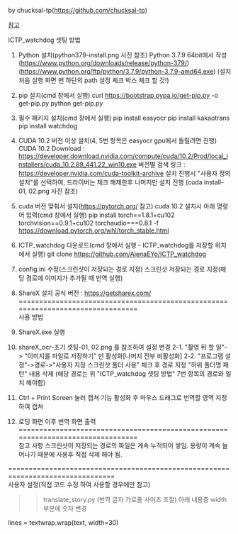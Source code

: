 by chucksal-tp(https://github.com/chucksal-tp)

[참고](https://github.com/AjenaEYo/ICTP_watchdog/blob/main/install_guild/ICTP_watchdog-%EC%85%8B%ED%8C%85%20%EB%B0%A9%EB%B2%95.txt)

ICTP_watchdog 셋팅 방법

1. Python 설치(python379-install.png 사진 참조)
Python 3.7.9 64bit에서 작성(https://www.python.org/downloads/release/python-379/)
(https://www.python.org/ftp/python/3.7.9/python-3.7.9-amd64.exe)
(설치 처음 실행 화면 맨 하단의 path 설정 체크 박스 체크 할 것!)

2. pip 설치(cmd 창에서 실행)
curl https://bootstrap.pypa.io/get-pip.py -o get-pip.py
python get-pip.py

3. 필수 패키지 설치(cmd 창에서 실행)
pip install easyocr
pip install kakaotrans
pip install watchdog

4. CUDA 10.2 버전 이상 설치(4, 5번 항목은 easyocr gpu에서 돌릴려면 진행)
CUDA 10.2 Download : https://developer.download.nvidia.com/compute/cuda/10.2/Prod/local_installers/cuda_10.2.89_441.22_win10.exe
버전별 검색 링크 : https://developer.nvidia.com/cuda-toolkit-archive
설치 진행시 "사용자 정의 설치"를 선택하여, 드라이버는 체크 해제한후 나머지만 설치 진행
(cuda install-01, 02.png 사진 참조)

5. cuda 버전 맞춰서 설치(https://pytorch.org/  참고)
cuda 10.2 설치시 아래 명령어 입력(cmd 창에서 실행)
pip install torch==1.8.1+cu102 torchvision==0.9.1+cu102 torchaudio===0.8.1 -f https://download.pytorch.org/whl/torch_stable.html

6. ICTP_watchdog 다운로드(cmd 창에서 실행 - ICTP_watchdog를 저장할 위치에서 실행)
git clone https://github.com/AjenaEYo/ICTP_watchdog

7. config.ini 수정(스크린샷이 저장되는 경로 지정)
스크린샷 저장되는 경로 지정(해당 경로에 이미지가 추가될 때 번역 실행)

8. ShareX 설치
공식 버전 : https://getsharex.com/
================================================================================<br />
사용 방법
1. ShareX.exe 실행
2. shareX_ocr-초기 셋팅-01, 02.png 를 참조하여 설정 변경
  2-1. "촬영 뒤 할 일"-> "이미지를 파일로 저장하기" 만 활성화[나머지 전부 비활성화]
  2-2. "프로그램 설정"->경로->"사용자 지정 스크린샷 폴더 사용" 체크 후 경로 지정
       "하위 폴더명 패턴" 내용 삭제
       (해당 경로는 위 "ICTP_watchdog 셋팅 방법" 7번 항목의 경로와 일치 해야함)

3. Ctrl + Print Screen 눌러 캡쳐 기능 활성화 후 
  마우스 드래그로 번역할 영역 지정하여 캡쳐

4. 로딩 화면 이후 번역 화면 출력
================================================================================<br />
참고 사항
스크린샷이 저장되는 경로의 파일은 계속 누적되어 쌓임.
용량이 계속 늘어나기 때문에 사용후 직접 삭제 해야 됨.

================================================================================<br />
사용자 설정(직접 코드 수정 하여 사용할 경우에만 참고)

>> translate_story.py (번역 글자 가로줄 사이즈 조절)
아래 내용중 width 부분에 숫자 변경

lines = textwrap.wrap(text, width=30)
